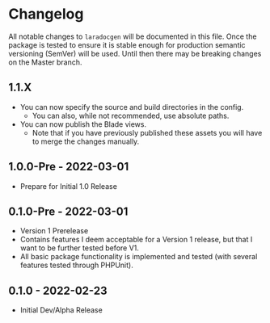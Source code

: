 # Changelog

All notable changes to `laradocgen` will be documented in this file.
Once the package is tested to ensure it is stable enough for production semantic versioning (SemVer) will be used.
Until then there may be breaking changes on the Master branch.

## 1.1.X

- You can now specify the source and build directories in the config.
  - You can also, while not recommended, use absolute paths.
- You can now publish the Blade views.
  - Note that if you have previously published these assets you will have to merge the changes manually.

## 1.0.0-Pre - 2022-03-01

- Prepare for Initial 1.0 Release 

## 0.1.0-Pre - 2022-03-01

- Version 1 Prerelease
- Contains features I deem acceptable for a Version 1 release, but that I want to be further tested before V1.
- All basic package functionality is implemented and tested (with several features tested through PHPUnit).

## 0.1.0 - 2022-02-23

- Initial Dev/Alpha Release
